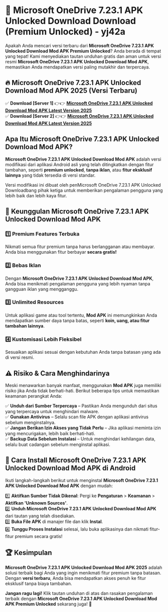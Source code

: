 # 🎯 Microsoft OneDrive 7.23.1 APK Unlocked Download  Download (Premium Unlocked) -  yj42a

Apakah Anda mencari versi terbaru dari **Microsoft OneDrive 7.23.1 APK Unlocked Download Mod APK Premium Unlocked**? Anda berada di tempat yang tepat! Kami menyediakan tautan unduhan gratis dan aman untuk versi resmi **Microsoft OneDrive 7.23.1 APK Unlocked Download Mod APK**, memastikan Anda mendapatkan versi paling mutakhir dan terpercaya.

## 🔥 Microsoft OneDrive 7.23.1 APK Unlocked Download Mod APK 2025 (Versi Terbaru)

✅ **Download [Server 1]** 👉👉 [**Microsoft OneDrive 7.23.1 APK Unlocked Download Mod APK Latest Version 2025**](https://momento.my/?title=Microsoft_OneDrive_7.23.1_APK_Unlocked_Download)  
✅ **Download [Server 2]** 👉👉 [**Microsoft OneDrive 7.23.1 APK Unlocked Download Mod APK Latest Version 2025**](https://momento.my/?title=Microsoft_OneDrive_7.23.1_APK_Unlocked_Download)  

## Apa Itu Microsoft OneDrive 7.23.1 APK Unlocked Download Mod APK?

**Microsoft OneDrive 7.23.1 APK Unlocked Download Mod APK** adalah versi modifikasi dari aplikasi Android asli yang telah ditingkatkan dengan fitur tambahan, seperti **premium unlocked**, **tanpa iklan**, atau **fitur eksklusif lainnya** yang tidak tersedia di versi standar.

Versi modifikasi ini dibuat oleh penMicrosoft OneDrive 7.23.1 APK Unlocked Downloadbang pihak ketiga untuk memberikan pengalaman pengguna yang lebih baik dan lebih kaya fitur.

## 🎯 Keunggulan Microsoft OneDrive 7.23.1 APK Unlocked Download Mod APK

### 1️⃣ Premium Features Terbuka
Nikmati semua fitur premium tanpa harus berlangganan atau membayar. Anda bisa menggunakan fitur berbayar **secara gratis!**

### 2️⃣ Bebas Iklan
Dengan **Microsoft OneDrive 7.23.1 APK Unlocked Download Mod APK**, Anda bisa menikmati pengalaman pengguna yang lebih nyaman tanpa gangguan iklan yang mengganggu.

### 3️⃣ Unlimited Resources
Untuk aplikasi game atau tool tertentu, **Mod APK** ini memungkinkan Anda mendapatkan sumber daya tanpa batas, seperti **koin, uang, atau fitur tambahan lainnya**.

### 4️⃣ Kustomisasi Lebih Fleksibel
Sesuaikan aplikasi sesuai dengan kebutuhan Anda tanpa batasan yang ada di versi resmi.

## ⚠️ Risiko & Cara Menghindarinya

Meski menawarkan banyak manfaat, menggunakan **Mod APK** juga memiliki risiko jika Anda tidak berhati-hati. Berikut beberapa tips untuk memastikan keamanan perangkat Anda:

✅ **Unduh dari Sumber Terpercaya** – Pastikan Anda mengunduh dari situs yang terpercaya untuk menghindari malware.  
✅ **Gunakan Antivirus** – Selalu scan file APK dengan aplikasi antivirus sebelum menginstalnya.  
✅ **Jangan Berikan Izin Akses yang Tidak Perlu** – Jika aplikasi meminta izin yang mencurigakan, lebih baik berhati-hati.  
✅ **Backup Data Sebelum Instalasi** – Untuk menghindari kehilangan data, selalu buat cadangan sebelum menginstal aplikasi.

## 📌 Cara Install Microsoft OneDrive 7.23.1 APK Unlocked Download Mod APK di Android

Ikuti langkah-langkah berikut untuk menginstal **Microsoft OneDrive 7.23.1 APK Unlocked Download Mod APK** dengan mudah:

1️⃣ **Aktifkan Sumber Tidak Dikenal**: Pergi ke **Pengaturan** > **Keamanan** > **Aktifkan 'Unknown Sources'**.  
2️⃣ **Unduh Microsoft OneDrive 7.23.1 APK Unlocked Download Mod APK** dari tautan yang telah disediakan.  
3️⃣ **Buka File APK** di manajer file dan klik **Instal**.  
4️⃣ **Tunggu Proses Instalasi** selesai, lalu buka aplikasinya dan nikmati fitur-fitur premium secara gratis!

## 🏆 Kesimpulan

**Microsoft OneDrive 7.23.1 APK Unlocked Download Mod APK 2025** adalah solusi terbaik bagi Anda yang ingin menikmati fitur premium tanpa batasan. Dengan **versi terbaru**, Anda bisa mendapatkan akses penuh ke fitur eksklusif tanpa biaya tambahan.

**Jangan ragu lagi!** Klik tautan unduhan di atas dan rasakan pengalaman terbaik dengan **Microsoft OneDrive 7.23.1 APK Unlocked Download Mod APK Premium Unlocked** sekarang juga! 🚀
